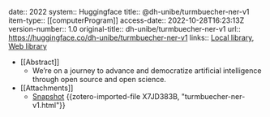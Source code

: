 date:: 2022
system:: Huggingface
title:: @dh-unibe/turmbuecher-ner-v1
item-type:: [[computerProgram]]
access-date:: 2022-10-28T16:23:13Z
version-number:: 1.0
original-title:: dh-unibe/turmbuecher-ner-v1
url:: https://huggingface.co/dh-unibe/turmbuecher-ner-v1
links:: [Local library](zotero://select/groups/2386895/items/55QJ3JX8), [Web library](https://www.zotero.org/groups/2386895/items/55QJ3JX8)

- [[Abstract]]
	- We’re on a journey to advance and democratize artificial intelligence through open source and open science.
- [[Attachments]]
	- [Snapshot](https://huggingface.co/dh-unibe/turmbuecher-ner-v1?text=Namlich+das+Hanns+Mulheim+zer+wirtshus+zu+Buchse+sol+gredt+haben+von+Herren+von+Bern+habind+die+von+Z%C3%BCrich+verratten+oder+wollend+sy+verratten.) {{zotero-imported-file X7JD383B, "turmbuecher-ner-v1.html"}}